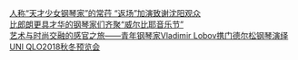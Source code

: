   
[人称“天才少女钢琴家”的常荇 “返场”加演致谢沈阳观众](http://www.dianyue.me/archives/911/fohhysk6s4i0icqg/)  
[比郎朗更具才华的钢琴家们齐聚“威尔比耶音乐节”](http://www.dianyue.me/archives/534/3frc4cyromag4wtp/)  
[艺术与时尚交融的感官之旅——青年钢琴家Vladimir Lobov携门德尔松钢琴演绎UNI QLO2018秋冬预览会](http://www.dianyue.me/archives/820/qfmpol6nj8pmoo2c/)